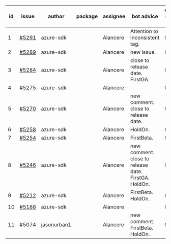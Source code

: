 | id | issue | author | package | assignee | bot advice | created date of issue | target release date | date from target |
| ------ | ------ | ------ | ------ | ------ | ------ | ------ | ------ | :-----: |
| 1 | [#5291](https://github.com/Azure/sdk-release-request/issues/5291) | azure-sdk |  | Alancere | Attention to inconsistent tag. | 06-25 | 07-25 |  |
| 2 | [#5289](https://github.com/Azure/sdk-release-request/issues/5289) | azure-sdk |  | Alancere | new issue. | 06-25 | 07-25 |  |
| 3 | [#5284](https://github.com/Azure/sdk-release-request/issues/5284) | azure-sdk |  | Alancere | close to release date. FirstGA. | 06-21 | 06-28 | 2 |
| 4 | [#5275](https://github.com/Azure/sdk-release-request/issues/5275) | azure-sdk |  | Alancere |  | 06-14 | 07-26 |  |
| 5 | [#5270](https://github.com/Azure/sdk-release-request/issues/5270) | azure-sdk |  | Alancere | new comment. close to release date. | 06-11 | 06-28 | 2 |
| 6 | [#5258](https://github.com/Azure/sdk-release-request/issues/5258) | azure-sdk |  | Alancere | HoldOn. | 06-06 | 06-21 |  |
| 7 | [#5254](https://github.com/Azure/sdk-release-request/issues/5254) | azure-sdk |  | Alancere | FirstBeta. | 06-05 | 06-21 |  |
| 8 | [#5246](https://github.com/Azure/sdk-release-request/issues/5246) | azure-sdk |  | Alancere | new comment. close to release date. FirstGA. HoldOn. | 06-05 | 06-27 | 1 |
| 9 | [#5212](https://github.com/Azure/sdk-release-request/issues/5212) | azure-sdk |  | Alancere | FirstBeta. HoldOn. | 05-21 | 06-21 |  |
| 10 | [#5188](https://github.com/Azure/sdk-release-request/issues/5188) | azure-sdk |  | Alancere |  | 05-08 | 06-21 |  |
| 11 | [#5074](https://github.com/Azure/sdk-release-request/issues/5074) | jasonurban1 |  | Alancere | new comment. FirstBeta. HoldOn. | 03-22 | 05-24 |  |
